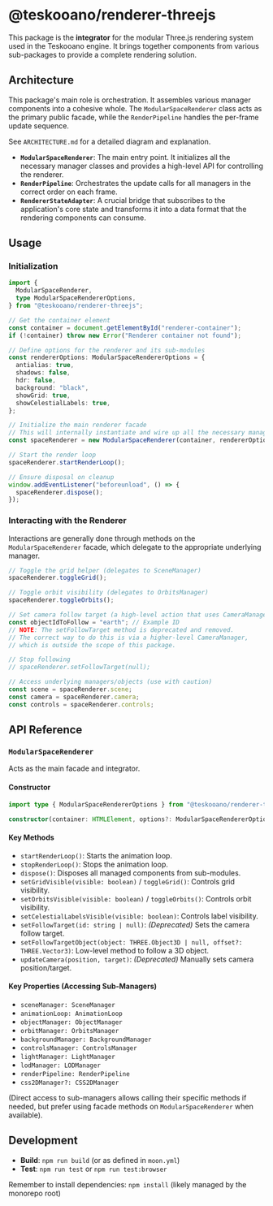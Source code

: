 # @teskooano/renderer-threejs

This package is the **integrator** for the modular Three.js rendering system used in the Teskooano engine. It brings together components from various sub-packages to provide a complete rendering solution.

## Architecture

This package's main role is orchestration. It assembles various manager components into a cohesive whole. The `ModularSpaceRenderer` class acts as the primary public facade, while the `RenderPipeline` handles the per-frame update sequence.

See `ARCHITECTURE.md` for a detailed diagram and explanation.

- **`ModularSpaceRenderer`**: The main entry point. It initializes all the necessary manager classes and provides a high-level API for controlling the renderer.
- **`RenderPipeline`**: Orchestrates the update calls for all managers in the correct order on each frame.
- **`RendererStateAdapter`**: A crucial bridge that subscribes to the application's core state and transforms it into a data format that the rendering components can consume.

## Usage

### Initialization

```typescript
import {
  ModularSpaceRenderer,
  type ModularSpaceRendererOptions,
} from "@teskooano/renderer-threejs";

// Get the container element
const container = document.getElementById("renderer-container");
if (!container) throw new Error("Renderer container not found");

// Define options for the renderer and its sub-modules
const rendererOptions: ModularSpaceRendererOptions = {
  antialias: true,
  shadows: false,
  hdr: false,
  background: "black",
  showGrid: true,
  showCelestialLabels: true,
};

// Initialize the main renderer facade
// This will internally instantiate and wire up all the necessary managers
const spaceRenderer = new ModularSpaceRenderer(container, rendererOptions);

// Start the render loop
spaceRenderer.startRenderLoop();

// Ensure disposal on cleanup
window.addEventListener("beforeunload", () => {
  spaceRenderer.dispose();
});
```

### Interacting with the Renderer

Interactions are generally done through methods on the `ModularSpaceRenderer` facade, which delegate to the appropriate underlying manager.

```typescript
// Toggle the grid helper (delegates to SceneManager)
spaceRenderer.toggleGrid();

// Toggle orbit visibility (delegates to OrbitsManager)
spaceRenderer.toggleOrbits();

// Set camera follow target (a high-level action that uses CameraManager and ControlsManager)
const objectIdToFollow = "earth"; // Example ID
// NOTE: The setFollowTarget method is deprecated and removed.
// The correct way to do this is via a higher-level CameraManager,
// which is outside the scope of this package.

// Stop following
// spaceRenderer.setFollowTarget(null);

// Access underlying managers/objects (use with caution)
const scene = spaceRenderer.scene;
const camera = spaceRenderer.camera;
const controls = spaceRenderer.controls;
```

## API Reference

### `ModularSpaceRenderer`

Acts as the main facade and integrator.

#### Constructor

```typescript
import type { ModularSpaceRendererOptions } from "@teskooano/renderer-threejs";

constructor(container: HTMLElement, options?: ModularSpaceRendererOptions)
```

#### Key Methods

- `startRenderLoop()`: Starts the animation loop.
- `stopRenderLoop()`: Stops the animation loop.
- `dispose()`: Disposes all managed components from sub-modules.
- `setGridVisible(visible: boolean)` / `toggleGrid()`: Controls grid visibility.
- `setOrbitsVisible(visible: boolean)` / `toggleOrbits()`: Controls orbit visibility.
- `setCelestialLabelsVisible(visible: boolean)`: Controls label visibility.
- `setFollowTarget(id: string | null)`: _(Deprecated)_ Sets the camera follow target.
- `setFollowTargetObject(object: THREE.Object3D | null, offset?: THREE.Vector3)`: Low-level method to follow a 3D object.
- `updateCamera(position, target)`: _(Deprecated)_ Manually sets camera position/target.

#### Key Properties (Accessing Sub-Managers)

- `sceneManager: SceneManager`
- `animationLoop: AnimationLoop`
- `objectManager: ObjectManager`
- `orbitManager: OrbitsManager`
- `backgroundManager: BackgroundManager`
- `controlsManager: ControlsManager`
- `lightManager: LightManager`
- `lodManager: LODManager`
- `renderPipeline: RenderPipeline`
- `css2DManager?: CSS2DManager`

(Direct access to sub-managers allows calling their specific methods if needed, but prefer using facade methods on `ModularSpaceRenderer` when available).

## Development

- **Build**: `npm run build` (or as defined in `moon.yml`)
- **Test**: `npm run test` or `npm run test:browser`

Remember to install dependencies: `npm install` (likely managed by the monorepo root)
